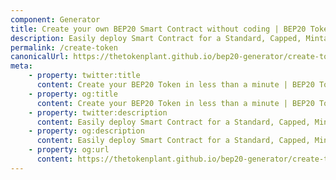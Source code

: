 ```yaml
---
component: Generator
title: Create your own BEP20 Smart Contract without coding | BEP20 Token Generator
description: Easily deploy Smart Contract for a Standard, Capped, Mintable, Burnable BEP20 Token. BEP20 Generator is the easiest and fastest way to create your own BEP20 token on the Binance Smart Chain network. No coding skills are required.
permalink: /create-token
canonicalUrl: https://thetokenplant.github.io/bep20-generator/create-token/
meta:
    - property: twitter:title
      content: Create your BEP20 Token in less than a minute | BEP20 Token Generator
    - property: og:title
      content: Create your BEP20 Token in less than a minute | BEP20 Token Generator
    - property: twitter:description
      content: Easily deploy Smart Contract for a Standard, Capped, Mintable, Burnable BEP20 Token. BEP20 Generator is the easiest and fastest way to create your own BEP20 token on the Binance Smart Chain network. No coding skills are required.
    - property: og:description
      content: Easily deploy Smart Contract for a Standard, Capped, Mintable, Burnable BEP20 Token. BEP20 Generator is the easiest and fastest way to create your own BEP20 token on the Binance Smart Chain network. No coding skills are required.
    - property: og:url
      content: https://thetokenplant.github.io/bep20-generator/create-token/
---
```

